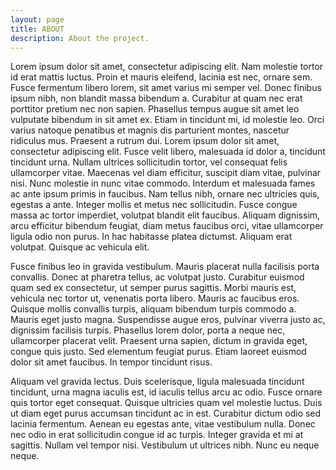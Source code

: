 ```yaml
---
layout: page
title: ABOUT
description: About the project.
---
```


Lorem ipsum dolor sit amet, consectetur adipiscing elit. Nam molestie tortor id erat mattis luctus. Proin et mauris eleifend, lacinia est nec, ornare sem. Fusce fermentum libero lorem, sit amet varius mi semper vel. Donec finibus ipsum nibh, non blandit massa bibendum a. Curabitur at quam nec erat porttitor pretium nec non sapien. Phasellus tempus augue sit amet leo vulputate bibendum in sit amet ex. Etiam in tincidunt mi, id molestie leo. Orci varius natoque penatibus et magnis dis parturient montes, nascetur ridiculus mus. Praesent a rutrum dui.
Lorem ipsum dolor sit amet, consectetur adipiscing elit. Fusce velit libero, malesuada id dolor a, tincidunt tincidunt urna. Nullam ultrices sollicitudin tortor, vel consequat felis ullamcorper vitae. Maecenas vel diam efficitur, suscipit diam vitae, pulvinar nisi. Nunc molestie in nunc vitae commodo. Interdum et malesuada fames ac ante ipsum primis in faucibus. Nam tellus nibh, ornare nec ultricies quis, egestas a ante. Integer mollis et metus nec sollicitudin. Fusce congue massa ac tortor imperdiet, volutpat blandit elit faucibus. Aliquam dignissim, arcu efficitur bibendum feugiat, diam metus faucibus orci, vitae ullamcorper ligula odio non purus. In hac habitasse platea dictumst. Aliquam erat volutpat. Quisque ac vehicula elit.

Fusce finibus leo in gravida vestibulum. Mauris placerat nulla facilisis porta convallis. Donec at pharetra tellus, ac volutpat justo. Curabitur euismod quam sed ex consectetur, ut semper purus sagittis. Morbi mauris est, vehicula nec tortor ut, venenatis porta libero. Mauris ac faucibus eros. Quisque mollis convallis turpis, aliquam bibendum turpis commodo a. Mauris eget justo magna. Suspendisse augue eros, pulvinar viverra justo ac, dignissim facilisis turpis. Phasellus lorem dolor, porta a neque nec, ullamcorper placerat velit. Praesent urna sapien, dictum in gravida eget, congue quis justo. Sed elementum feugiat purus. Etiam laoreet euismod dolor sit amet faucibus. In tempor tincidunt risus.

Aliquam vel gravida lectus. Duis scelerisque, ligula malesuada tincidunt tincidunt, urna magna iaculis est, id iaculis tellus arcu ac odio. Fusce ornare quis tortor eget consequat. Quisque ultricies quam vel molestie luctus. Duis ut diam eget purus accumsan tincidunt ac in est. Curabitur dictum odio sed lacinia fermentum. Aenean eu egestas ante, vitae vestibulum nulla. Donec nec odio in erat sollicitudin congue id ac turpis. Integer gravida et mi at sagittis. Nullam vel tempor nisi. Vestibulum ut ultrices nibh. Nunc eu neque neque.
